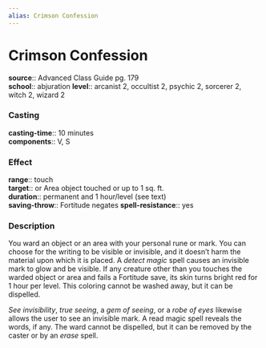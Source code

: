 ```yaml
---
alias: Crimson Confession
---
```


# Crimson Confession 

**source**:: Advanced Class Guide pg. 179  
**school**:: abjuration
**level**:: arcanist 2, occultist 2, psychic 2, sorcerer 2, witch 2, wizard 2

### Casting 

**casting-time**:: 10 minutes  
**components**:: V, S

### Effect 

**range**:: touch  
**target**:: or Area object touched or up to 1 sq. ft.  
**duration**:: permanent and 1 hour/level (see text)  
**saving-throw**:: Fortitude negates
**spell-resistance**:: yes

### Description 

You ward an object or an area with your personal rune or mark. You can choose for the writing to be visible or invisible, and it doesn’t harm the material upon which it is placed. A *detect magic* spell causes an invisible mark to glow and be visible. If any creature other than you touches the warded object or area and fails a Fortitude save, its skin turns bright red for 1 hour per level. This coloring cannot be washed away, but it can be dispelled.  
  
*See invisibility*, *true seeing*, a *gem of seeing*, or a *robe of eyes* likewise allows the user to see an invisible mark. A read magic spell reveals the words, if any. The ward cannot be dispelled, but it can be removed by the caster or by an *erase* spell.
